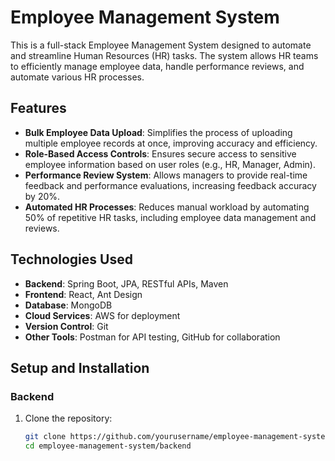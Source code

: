 # Employee Management System

This is a full-stack Employee Management System designed to automate and streamline Human Resources (HR) tasks. The system allows HR teams to efficiently manage employee data, handle performance reviews, and automate various HR processes.

## Features

- **Bulk Employee Data Upload**: Simplifies the process of uploading multiple employee records at once, improving accuracy and efficiency.
- **Role-Based Access Controls**: Ensures secure access to sensitive employee information based on user roles (e.g., HR, Manager, Admin).
- **Performance Review System**: Allows managers to provide real-time feedback and performance evaluations, increasing feedback accuracy by 20%.
- **Automated HR Processes**: Reduces manual workload by automating 50% of repetitive HR tasks, including employee data management and reviews.

## Technologies Used

- **Backend**: Spring Boot, JPA, RESTful APIs, Maven
- **Frontend**: React, Ant Design
- **Database**: MongoDB
- **Cloud Services**: AWS for deployment
- **Version Control**: Git
- **Other Tools**: Postman for API testing, GitHub for collaboration

## Setup and Installation

### Backend

1. Clone the repository:
   ```bash
   git clone https://github.com/yourusername/employee-management-system.git
   cd employee-management-system/backend
